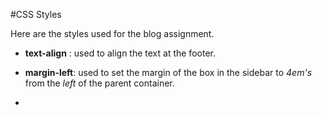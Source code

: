 #CSS Styles

Here are the styles used for the blog assignment.

* __text-align__ : used to align the text at the footer.

* __margin-left__: used to set the margin of the box in the sidebar to _4em's_ from the _left_ of the parent container.

* 
